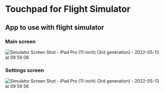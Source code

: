 # Touchpad for Flight Simulator

## App to use with flight simulator

### Main screen
![Simulator Screen Shot - iPad Pro (11-inch) (3rd generation) - 2022-05-13 at 09 59 08](https://user-images.githubusercontent.com/16270691/168238581-3e2ea5fc-8cb9-4254-918c-de0098acc3ec.png)

### Settings screen
![Simulator Screen Shot - iPad Pro (11-inch) (3rd generation) - 2022-05-13 at 09 59 56](https://user-images.githubusercontent.com/16270691/168238621-adb6c61a-4231-490d-b0f0-0f0c0c97984a.png)
